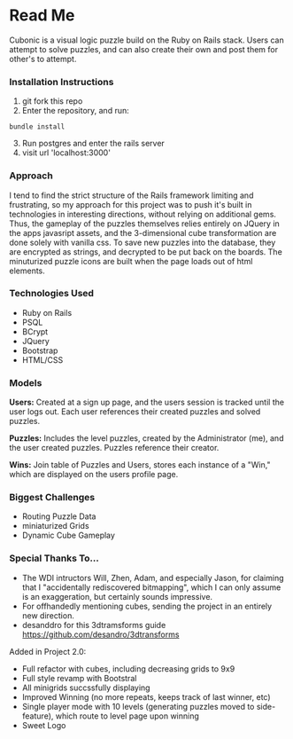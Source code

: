 # Read Me
Cubonic is a visual logic puzzle build on the Ruby on Rails stack. Users can attempt to solve puzzles, and can also create their own and post them for other's to attempt.

### Installation Instructions

1. git fork this repo
2. Enter the repository, and run:
```console
bundle install
```
3. Run postgres and enter the rails server
4. visit url 'localhost:3000'
### Approach

I tend to find the strict structure of the Rails framework limiting and frustrating, so my approach for this project was to push it's built in technologies in interesting directions, without relying on additional gems. Thus, the gameplay of the puzzles themselves relies entirely on JQuery in the apps javasript assets, and the 3-dimensional cube transformation are done solely with vanilla css. To save new puzzles into the database, they are encrypted as strings, and decrypted to be put back on the boards. The minuturized puzzle icons are built when the page loads out of html elements.

### Technologies Used
- Ruby on Rails
- PSQL
- BCrypt
- JQuery
- Bootstrap
- HTML/CSS


### Models
**Users:** Created at a sign up page, and the users session is tracked until the user logs out. Each user references their created puzzles and solved puzzles.

**Puzzles:** Includes the level puzzles, created by the Administrator (me), and the user created puzzles. Puzzles reference their creator.

**Wins:** Join table of Puzzles and Users, stores each instance of a "Win," which are displayed on the users profile page.


### Biggest Challenges
- Routing Puzzle Data
- miniaturized Grids
- Dynamic Cube Gameplay


### Special Thanks To...
- The WDI intructors Will, Zhen, Adam, and especially Jason, for claiming that I "accidentally rediscovered bitmapping", which I can only assume is an exaggeration, but certainly sounds impressive.
- For offhandedly mentioning cubes, sending the project in an entirely new direction.
- desanddro for this 3dtramsforms guide https://github.com/desandro/3dtransforms


Added in Project 2.0:
- Full refactor with cubes, including decreasing grids to 9x9
- Full style revamp with Bootstral
- All minigrids succssfully displaying
- Improved Winning (no more repeats, keeps track of last winner, etc)
- Single player mode with 10 levels (generating puzzles moved to side-feature), which route to level page upon winning
- Sweet Logo
